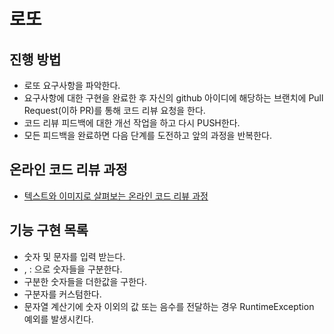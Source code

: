 # 로또
## 진행 방법
* 로또 요구사항을 파악한다.
* 요구사항에 대한 구현을 완료한 후 자신의 github 아이디에 해당하는 브랜치에 Pull Request(이하 PR)를 통해 코드 리뷰 요청을 한다.
* 코드 리뷰 피드백에 대한 개선 작업을 하고 다시 PUSH한다.
* 모든 피드백을 완료하면 다음 단계를 도전하고 앞의 과정을 반복한다.

## 온라인 코드 리뷰 과정
* [텍스트와 이미지로 살펴보는 온라인 코드 리뷰 과정](https://github.com/next-step/nextstep-docs/tree/master/codereview)

## 기능 구현 목록
- 숫자 및 문자를 입력 받는다.
- , : 으로 숫자들을 구분한다.
- 구분한 숫자들을 더한값을 구한다.
- 구분자를 커스텀한다.
- 문자열 계산기에 숫자 이외의 값 또는 음수를 전달하는 경우 RuntimeException 예외를 발생시킨다.